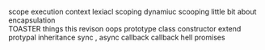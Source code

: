 scope
execution context 
lexiacl scoping 
dynamiuc scooping 
little bit about encapsulation      
TOASTER things 
this revison 
oops 
prototype
class
constructor
extend
 protypal inheritance 
 sync , async 
 callback
 callback hell
 promises
 